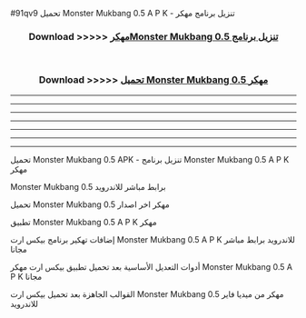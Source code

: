 #91qv9 تحميل Monster Mukbang 0.5 A P K - تنزيل برنامج مهكر



<div align="center">
<h3>Download >>>>> <a href="https://runaway1.web.app/?sq=Monster Mukbang 0.5">مهكرMonster Mukbang 0.5 تنزيل برنامج</a></h3><br>

<h3>Download >>>>> <a href="https://runaway1.web.app/?sq=Monster Mukbang 0.5">تحميل Monster Mukbang 0.5 مهكر</a></h3>
</div>


----------------------------------------------------------

----------------------------------------------------------

----------------------------------------------------------

----------------------------------------------------------

----------------------------------------------------------

----------------------------------------------------------

----------------------------------------------------------

تحميل Monster Mukbang 0.5 APK - تنزيل برنامج Monster Mukbang 0.5 A P K مهكر

Monster Mukbang 0.5 برابط مباشر للاندرويد

تحميل Monster Mukbang 0.5 مهكر اخر اصدار

تطبيق Monster Mukbang 0.5 A P K مهكر

إضافات تهكير برنامج بيكس ارت Monster Mukbang 0.5 A P K للاندرويد برابط مباشر مجانا

أدوات التعديل الأساسية بعد تحميل تطبيق بيكس ارت مهكر Monster Mukbang 0.5 A P K مجانا

القوالب الجاهزة بعد تحميل بيكس ارت Monster Mukbang 0.5 مهكر من ميديا فاير للاندرويد


